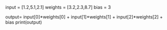 input = [1.2,5.1,2.1]
weights = [3.2,2.3,8.7]
bias = 3

output= input[0]*weights[0] + input[1]*weights[1] + input[2]*weights[2] + bias
print(output)
